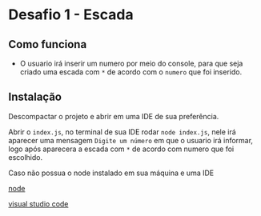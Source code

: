 
# Desafio 1 - Escada



## Como funciona

- O usuario irá inserir um numero por meio do console, para que seja criado uma escada com `*` de acordo com o `numero` que foi inserido.
## Instalação

Descompactar o projeto e abrir em uma IDE de sua preferência.

Abrir o `index.js`, no terminal de sua IDE rodar `node index.js`, nele irá aparecer uma mensagem `Digite um número` em que o usuario irá informar, logo após aparecera a escada com `*` de acordo com numero que foi escolhido.

Caso não possua o node instalado em sua máquina e uma IDE 

[node](https://nodejs.org/en/) 

[visual studio code](https://code.visualstudio.com/) 




